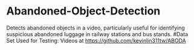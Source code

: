 # Abandoned-Object-Detection
Detects abandoned objects in a video, particularly useful for identifying suspicious abandoned luggage in railway stations and bus stands.
#Data Set Used for Testing:
  Videos at https://github.com/kevinlin311tw/ABODA
